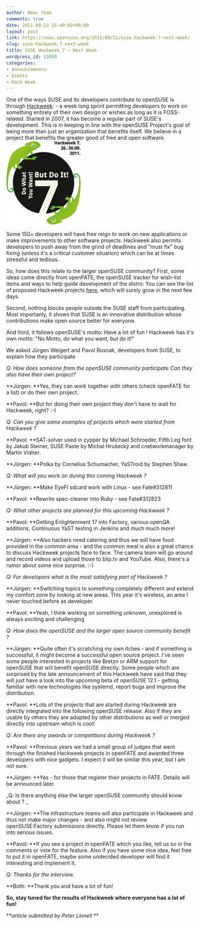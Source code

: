 ```yaml
---
author: News Team
comments: true
date: 2011-09-22 15:49:02+00:00
layout: post
link: https://news.opensuse.org/2011/09/22/suse-hackweek-7-next-week/
slug: suse-hackweek-7-next-week
title: SUSE Hackweek 7 – Next Week
wordpress_id: 11099
categories:
- Announcements
- Events
- Hack Week
---
```


One of the ways SUSE and its developers contribute to openSUSE is through [Hackweek](//hackweek.opensuse.org): - a week long sprint permitting developers to work on something entirely of their own design or wishes as long as it is FOSS-related. Started in 2007, it has become a regular part of SUSE's development. This is in keeping in line with the openSUSE Project's goal of being more than just an organization that benefits itself. We believe in a project that benefits the greater good of free and open software.![SUSE Hackweek Logo](/wp-content/uploads/2011/09/Hackweek-7-logo.png)

Some 150+ developers will have free reign to work on new applications or make improvements to other software projects. Hackweek also permits developers to push away from the grind of deadlines and "must fix" bug fixing (unless it's a critical customer situation) which can be at times stressful and tedious.

So, how does this relate to the larger openSUSE community? First, some ideas come directly from openFATE, the openSUSE tracker for wish-list items and ways to help guide development of the distro: You can see the list of proposed Hackweek projects [here](https://features.opensuse.org/hackweek), which will surely grow in the next few days.

Second, nothing blocks people outside the SUSE staff from participating. Most importanly, it shows that SUSE is an innovative distribution whose contributions make open source better for everyone.

And third, it follows openSUSE's motto: Have a lot of fun ! Hackweek has it's own motto: "No Motto, do what you want, but do it!"

We asked Jürgen Weigert and Pavol Rusnak, developers from SUSE, to explain how they participate

_Q: How does someone from the openSUSE community participate Can they also have their own project?_

**Jürgen: **Yes, they can work together with others (check openFATE for a list) or do their own project.

**Pavol: **But for doing their own project they don't have to wait for Hackweek, right? :-)

_Q: Can you give some examples of projects which were started from Hackweek ?_

**Pavol: **SAT-solver used in zypper by Michael Schroeder, Fifth Leg font by Jakub Steiner, SUSE Paste by Michal Hrušecký and cnetworkmanager by Martin Vidner.

**Jürgen: **Polka by Cornelius Schumacher, YaSTroid by Stephen Shaw.

_Q: What will you work on during this coming Hackweek ?_

**Jürgen: **Make EyeFI sdcard work with Linux - see Fate#312811

**Pavol: **Rewrite spec-cleaner into Ruby - see Fate#312823

_Q: What other projects are planned for this upcoming Hackweek ?_

**Pavol: **Getting Enlightenment 17 into Factory, various openQA additions, Continuous YaST testing in Jenkins and much much more!

**Jürgen: **Also hackers need catering and thus we will have food provided in the common area - and the common meal is also a great chance to discuss Hackweek projects face to face. The camera team will go around and record videos and upload those to blip.tv and YouTube. Also, there's a rumor about some nice surprise. :-)

_Q: For developers what is the most satisfying part of Hackweek ?_

**Jürgen: **Switching topics to something completely different and extend my comfort zone by looking at new areas. This year it's wireless, an area I never touched before as developer.

**Pavol: **Yeah, I think working on something unknown, unexplored is always exciting and challenging

_Q: How does the openSUSE and the larger open source community benefit ?_

**Jürgen: **Quite often it's scratching my own itches - and if something is successful, it might become a successful open source project. I've seen some people interested in projects like Bretzn or ARM support for openSUSE that will benefit openSUSE directly. Some people which are surprised by the late announcement of this Hackweek have said that they will just have a look into the upcoming beta of openSUSE 12.1 - getting familiar with new technologies like systemd, report bugs and improve the distribution.

**Pavol: **Lots of the projects that are started during Hackweek are directly integrated into the following openSUSE release. Also if they are usable by others they are adopted by other distributions as well or merged directly into upstream which is cool!

_Q: Are there any awards or competitions during Hackweek ?_

**Pavol: **Previous years we had a small group of judges that went through the finished Hackweek projects in openFATE and awarded three developers with nice gadgets. I expect it will be similar this year, but I am not sure.

**Jürgen: **Yes - for those that register their projects in FATE. Details will be announced later.

_Q: Is there anything else the larger openSUSE community should know about ? _

**Jürgen: **The infrastructure teams will also participate in Hackweek and thus not make major changes - and also might not review openSUSE:Factory submissions directly. Please let them know if you run into serious issues.

**Pavol: **If you see a project in openFATE which you like, tell us so in the comments or vote for the feature. Also if you have some nice idea, feel free to put it in openFATE, maybe some undecided developer will find it interesting and implement it.

_Q: Thanks for the interview._

**Both: **Thank you and have a lot of fun!

**So, stay tuned for the results of Hackweek where everyone has a lot of fun!**

**_article submitted by Peter Linnell_
**
